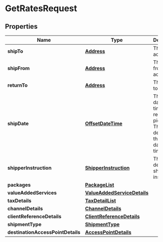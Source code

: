 
# GetRatesRequest

## Properties
Name | Type | Description | Notes
------------ | ------------- | ------------- | -------------
**shipTo** | [**Address**](Address.md) | The ship to address. |  [optional]
**shipFrom** | [**Address**](Address.md) | The ship from address. | 
**returnTo** | [**Address**](Address.md) | The return to address. |  [optional]
**shipDate** | [**OffsetDateTime**](OffsetDateTime.md) | The ship date and time (the requested pickup). This defaults to the current date and time. |  [optional]
**shipperInstruction** | [**ShipperInstruction**](ShipperInstruction.md) | This field describe shipper instruction. |  [optional]
**packages** | [**PackageList**](PackageList.md) |  | 
**valueAddedServices** | [**ValueAddedServiceDetails**](ValueAddedServiceDetails.md) |  |  [optional]
**taxDetails** | [**TaxDetailList**](TaxDetailList.md) |  |  [optional]
**channelDetails** | [**ChannelDetails**](ChannelDetails.md) |  | 
**clientReferenceDetails** | [**ClientReferenceDetails**](ClientReferenceDetails.md) |  |  [optional]
**shipmentType** | [**ShipmentType**](ShipmentType.md) |  |  [optional]
**destinationAccessPointDetails** | [**AccessPointDetails**](AccessPointDetails.md) |  |  [optional]



